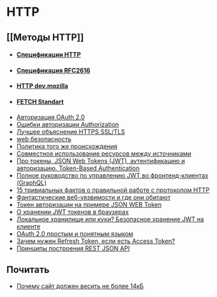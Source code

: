 # HTTP

## [[Методы HTTP]]

- #### [Спецификации HTTP](https://httpwg.org/specs/)
- #### [Спецификация RFC2616](https://datatracker.ietf.org/doc/html/rfc2616)
- #### [HTTP dev.mozilla](https://developer.mozilla.org/ru/docs/Web/HTTP)
- #### [FETCH Standart](https://fetch.spec.whatwg.org/)
- [Авторизация OAuth 2.0](https://datatracker.ietf.org/doc/html/rfc6749)
- [Ошибки авторизации Authorization](https://datatracker.ietf.org/doc/html/rfc6750)
-  [Лучшее объяснение HTTPS SSL/TLS](https://howhttps.works/)
- [web безопасность](https://infosec.mozilla.org/guidelines/web_security)
- [Политика того же происхождения](https://en.wikipedia.org/wiki/Same-origin_policy)
- [Совместное использование ресурсов между источниками](https://en.wikipedia.org/wiki/Cross-origin_resource_sharing)
- [Про токены, JSON Web Tokens (JWT), аутентификацию и авторизацию. Token-Based Authentication](https://gist.github.com/zmts/802dc9c3510d79fd40f9dc38a12bccfc)
- [Полное руководство по управлению JWT во фронтенд-клиентах (GraphQL)](https://medium.com/nuances-of-programming/%D0%BF%D0%BE%D0%BB%D0%BD%D0%BE%D0%B5-%D1%80%D1%83%D0%BA%D0%BE%D0%B2%D0%BE%D0%B4%D1%81%D1%82%D0%B2%D0%BE-%D0%BF%D0%BE-%D1%83%D0%BF%D1%80%D0%B0%D0%B2%D0%BB%D0%B5%D0%BD%D0%B8%D1%8E-jwt-%D0%B2%D0%BE-%D1%84%D1%80%D0%BE%D0%BD%D1%82%D0%B5%D0%BD%D0%B4-%D0%BA%D0%BB%D0%B8%D0%B5%D0%BD%D1%82%D0%B0%D1%85-graphql-b9b5103062a3)
- [15 тривиальных фактов о правильной работе с протоколом HTTP](https://habr.com/ru/company/yandex/blog/265569/)
- [Фантастические веб-уязвимости и где они обитают](https://habr.com/ru/company/simbirsoft/blog/659847/)
- [Токен авторизации на примере JSON WEB Token](https://habr.com/ru/post/533868/)
- [О хранении JWT токенов в браузерах](https://habr.com/ru/post/502702/)
- [Локальное хранилище или куки? Безопасное хранение JWT на клиенте](https://habr.com/ru/company/ruvds/blog/512866/)
- [OAuth 2.0 простым и понятным языком](https://habr.com/ru/company/vk/blog/115163/)
- [Зачем нужен Refresh Token, если есть Access Token?](https://habr.com/ru/company/Voximplant/blog/323160/)
- [Принципы построения REST JSON API](https://habr.com/ru/post/447322/)

## Почитать
- [Почему сайт должен весить не более 14кБ](https://habr.com/ru/post/684836/)